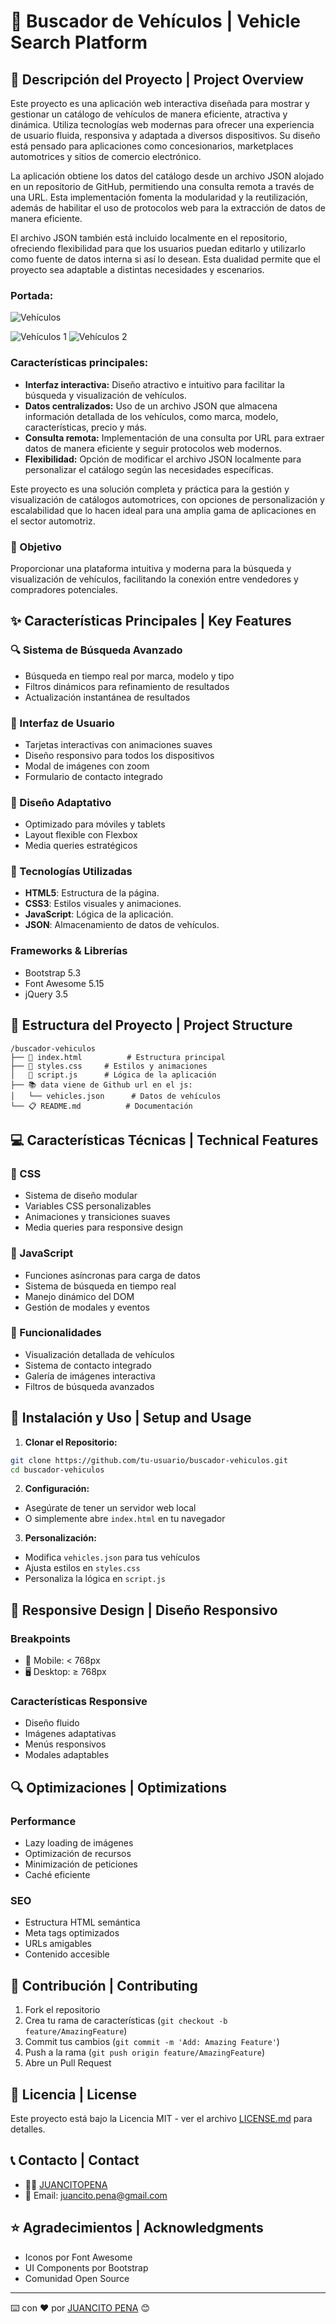 
# 🚗 Buscador de Vehículos | Vehicle Search Platform

## 📝 Descripción del Proyecto | Project Overview

Este proyecto es una aplicación web interactiva diseñada para mostrar y gestionar un catálogo de vehículos de manera eficiente, atractiva y dinámica. Utiliza tecnologías web modernas para ofrecer una experiencia de usuario fluida, responsiva y adaptada a diversos dispositivos. Su diseño está pensado para aplicaciones como concesionarios, marketplaces automotrices y sitios de comercio electrónico.

La aplicación obtiene los datos del catálogo desde un archivo JSON alojado en un repositorio de GitHub, permitiendo una consulta remota a través de una URL. Esta implementación fomenta la modularidad y la reutilización, además de habilitar el uso de protocolos web para la extracción de datos de manera eficiente.

El archivo JSON también está incluido localmente en el repositorio, ofreciendo flexibilidad para que los usuarios puedan editarlo y utilizarlo como fuente de datos interna si así lo desean. Esta dualidad permite que el proyecto sea adaptable a distintas necesidades y escenarios.

### Portada:

![Vehículos](VEHICULOS.png)

![Vehículos 1](movil1.png) ![Vehículos 2](movil2.png)


### Características principales:

- **Interfaz interactiva:** Diseño atractivo e intuitivo para facilitar la búsqueda y visualización de vehículos.
- **Datos centralizados:** Uso de un archivo JSON que almacena información detallada de los vehículos, como marca, modelo, características, precio y más.
- **Consulta remota:** Implementación de una consulta por URL para extraer datos de manera eficiente y seguir protocolos web modernos.
- **Flexibilidad:** Opción de modificar el archivo JSON localmente para personalizar el catálogo según las necesidades específicas.

Este proyecto es una solución completa y práctica para la gestión y visualización de catálogos automotrices, con opciones de personalización y escalabilidad que lo hacen ideal para una amplia gama de aplicaciones en el sector automotriz.


### 🎯 Objetivo
Proporcionar una plataforma intuitiva y moderna para la búsqueda y visualización de vehículos, facilitando la conexión entre vendedores y compradores potenciales.

## ✨ Características Principales | Key Features

### 🔍 Sistema de Búsqueda Avanzado
- Búsqueda en tiempo real por marca, modelo y tipo
- Filtros dinámicos para refinamiento de resultados
- Actualización instantánea de resultados

### 🎨 Interfaz de Usuario
- Tarjetas interactivas con animaciones suaves
- Diseño responsivo para todos los dispositivos
- Modal de imágenes con zoom
- Formulario de contacto integrado

### 📱 Diseño Adaptativo
- Optimizado para móviles y tablets
- Layout flexible con Flexbox
- Media queries estratégicos

### 🚀 Tecnologías Utilizadas

- **HTML5**: Estructura de la página.
- **CSS3**: Estilos visuales y animaciones.
- **JavaScript**: Lógica de la aplicación.
- **JSON**: Almacenamiento de datos de vehículos.

### Frameworks & Librerías
- Bootstrap 5.3
- Font Awesome 5.15
- jQuery 3.5

## 📂 Estructura del Proyecto | Project Structure
```
/buscador-vehiculos
├── 📄 index.html          # Estructura principal
├── 🎨 styles.css     # Estilos y animaciones
│   📜 script.js      # Lógica de la aplicación
├── 📚 data viene de Github url en el js:
│   └── vehicles.json      # Datos de vehículos
└── 📋 README.md          # Documentación
```

## 💻 Características Técnicas | Technical Features

### 🎨 CSS
- Sistema de diseño modular
- Variables CSS personalizables
- Animaciones y transiciones suaves
- Media queries para responsive design

### 📜 JavaScript
- Funciones asíncronas para carga de datos
- Sistema de búsqueda en tiempo real
- Manejo dinámico del DOM
- Gestión de modales y eventos

### 🔧 Funcionalidades
- Visualización detallada de vehículos
- Sistema de contacto integrado
- Galería de imágenes interactiva
- Filtros de búsqueda avanzados

## 🚀 Instalación y Uso | Setup and Usage

1. **Clonar el Repositorio:**
```bash
git clone https://github.com/tu-usuario/buscador-vehiculos.git
cd buscador-vehiculos
```

2. **Configuración:**
- Asegúrate de tener un servidor web local
- O simplemente abre `index.html` en tu navegador

3. **Personalización:**
- Modifica `vehicles.json` para tus vehículos
- Ajusta estilos en `styles.css`
- Personaliza la lógica en `script.js`

## 📱 Responsive Design | Diseño Responsivo

### Breakpoints
- 📱 Mobile: < 768px
- 🖥️ Desktop: ≥ 768px

### Características Responsive
- Diseño fluido
- Imágenes adaptativas
- Menús responsivos
- Modales adaptables

## 🔍 Optimizaciones | Optimizations

### Performance
- Lazy loading de imágenes
- Optimización de recursos
- Minimización de peticiones
- Caché eficiente

### SEO
- Estructura HTML semántica
- Meta tags optimizados
- URLs amigables
- Contenido accesible

## 🤝 Contribución | Contributing

1. Fork el repositorio
2. Crea tu rama de características (`git checkout -b feature/AmazingFeature`)
3. Commit tus cambios (`git commit -m 'Add: Amazing Feature'`)
4. Push a la rama (`git push origin feature/AmazingFeature`)
5. Abre un Pull Request

## 📄 Licencia | License

Este proyecto está bajo la Licencia MIT - ver el archivo [LICENSE.md](LICENSE.md) para detalles.

## 📞 Contacto | Contact

- 👨‍💻 [JUANCITOPENA](https://github.com/JUANCITOPENA)
- 📧 Email: juancito.pena@gmail.com


## ⭐ Agradecimientos | Acknowledgments

- Iconos por Font Awesome
- UI Components por Bootstrap
- Comunidad Open Source

---
⌨️ con ❤️ por [JUANCITO PENA](https://github.com/JUANCITOPENA) 😊
